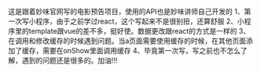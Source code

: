 这是跟着妙味官网写的电影预告项目，使用的API也是妙味讲师自己开发的
1、第一次写小程序，由于之前学过react，这个写起来不是很别扭，还算舒服
2、小程序里的template跟vue的差不多，挺好使。数据更改跟react的方式是一样的
3、在调用和修改缓存的时候遇到问题。当a页面需要使用缓存的时候，在其他页面添加了缓存，需要在onShow里面调用缓存
4、毕竟第一次写，写之前也不怎么了解，遇到的问题还是很多的。加油!!!
